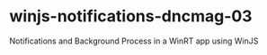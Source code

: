 winjs-notifications-dncmag-03
=============================

Notifications and Background Process in a WinRT app using WinJS